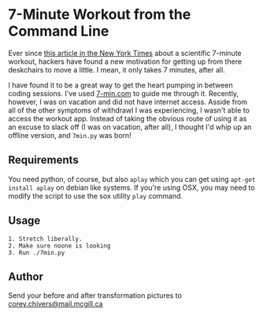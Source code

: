 7-Minute Workout from the Command Line
======================================

Ever since [this article in the New York Times](http://well.blogs.nytimes.com/2013/05/09/the-scientific-7-minute-workout/?_r=0) about a scientific 7-minute workout, hackers have found a new motivation for getting up from there deskchairs to move a little. I mean, it only takes 7 minutes, after all.

I have found it to be a great way to get the heart pumping in between coding sessions. I've used [7-min.com](http://www.7-min.com/) to guide me through it. Recently, however, I was on vacation and did not have internet access. Asside from all of the other symptoms of withdrawl I was experiencing, I wasn't able to access the workout app. Instead of taking the obvious route of using it as an excuse to slack off \(I was on vacation, after all\), I thought I'd whip up an offline version, and `7min.py` was born!

Requirements
-------------

You need python, of course, but also `aplay` which you can get using `apt-get install aplay` on debian like systems. If you're using OSX, you may need to modify the script to use the sox utility `play` command.

Usage
-----

    1. Stretch liberally.
    2. Make sure noone is looking
    3. Run ./7min.py

Author
------

Send your before and after transformation pictures to <corey.chivers@mail.mcgill.ca>
